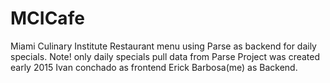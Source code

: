 # MCICafe
Miami Culinary Institute
Restaurant menu using Parse as backend for daily specials. 
Note! only daily specials pull data from Parse
Project was created early 2015
 Ivan conchado as frontend Erick Barbosa(me) as Backend. 
